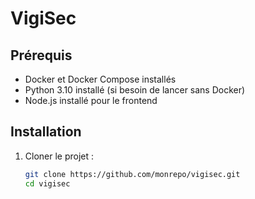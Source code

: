 # VigiSec

## Prérequis
- Docker et Docker Compose installés
- Python 3.10 installé (si besoin de lancer sans Docker)
- Node.js installé pour le frontend

## Installation
1. Cloner le projet :
   ```bash
   git clone https://github.com/monrepo/vigisec.git
   cd vigisec
